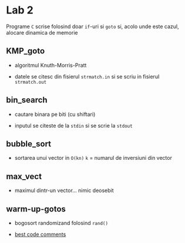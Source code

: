 # Lab 2

Programe ```C``` scrise folosind doar ```if```-uri si ```goto``` si, acolo unde este cazul, alocare dinamica de memorie

## KMP_goto

- algoritmul Knuth-Morris-Pratt

- datele se citesc din fisierul ```strmatch.in``` si se scriu in fisierul ```strmatch.out```

## bin_search

- cautare binara pe biti (cu shiftari)

- inputul se citeste de la ```stdin``` si se scrie la ```stdout```

## bubble_sort

- sortarea unui vector in ```O(kn)```
```k``` = numarul de inversiuni din vector

## max_vect

- maximul dintr-un vector... nimic deosebit

## warm-up-gotos

- bogosort randomizand folosind ```rand()```

- [best code comments](http://stackoverflow.com/questions/184618/what-is-the-best-comment-in-source-code-you-have-ever-encountered)
